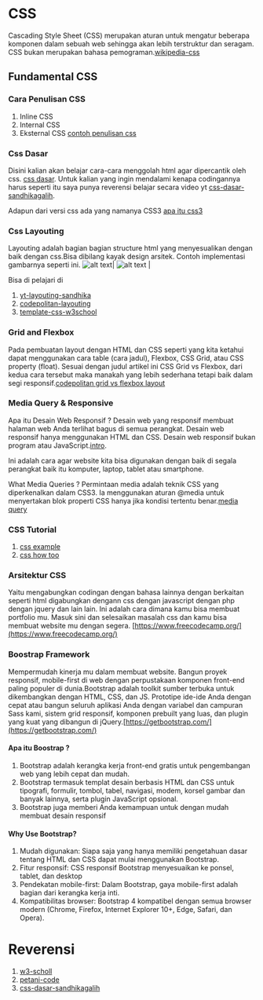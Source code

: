 # CSS
Cascading Style Sheet (CSS) merupakan aturan untuk mengatur beberapa komponen dalam sebuah web sehingga akan lebih terstruktur dan seragam. CSS bukan merupakan bahasa pemograman.[wikipedia-css](https://id.wikipedia.org/wiki/Cascading_Style_Sheets)
## Fundamental CSS
### Cara Penulisan CSS
1. Inline CSS
2. Internal CSS
3. Eksternal CSS
[contoh penulisan css](https://www.petanikode.com/css-dalam-html/)

### Css Dasar
Disini kalian akan belajar cara-cara menggolah html agar dipercantik oleh css.
[css dasar](https://www.w3schools.com/css/default.asp).
Untuk kalian yang ingin mendalami kenapa codingannya harus seperti itu saya punya reverensi belajar secara video yt [css-dasar-sandhikagalih](https://www.youtube.com/watch?v=CleFk3BZB3g&list=PLFIM0718LjIUBrbm6Gdh6k7ZUvPIAZm7p).

Adapun dari versi css ada yang namanya CSS3 [apa itu css3](https://www.youtube.com/watch?v=J0a6YUUAsd4&list=PLFIM0718LjIVCmrSWbZPKCccCkfFw-Naa)

### Css Layouting
Layouting adalah bagian bagian structure html yang menyesualikan dengan baik dengan css.Bisa dibilang kayak design arsitek. Contoh implementasi gambarnya seperti ini.
![alt text](http://url/to/img.png)| ![alt text](http://url/to/img.png) |

Bisa di pelajari di
1. [yt-layouting-sandhika](https://www.youtube.com/watch?v=Phn2eN6j0pg&list=PLFIM0718LjIUu4Ju9GUL5zpLcuq08TKYr)
2. [codepolitan-layouting](https://www.codepolitan.com/mudah-mengatur-layout-html-dengan-css-grid-5a24ad5811065)
3. [template-css-w3school](https://www.w3schools.com/css/css_templates.asp)

### Grid and Flexbox
Pada pembuatan layout dengan HTML dan CSS seperti yang kita ketahui dapat menggunakan cara table (cara jadul), Flexbox, CSS Grid, atau CSS property (float). Sesuai dengan judul artikel ini CSS Grid vs Flexbox, dari kedua cara tersebut maka manakah yang lebih sederhana tetapi baik dalam segi responsif.[codepolitan grid vs flexbox layout](https://www.codepolitan.com/css-grid-vs-flexbox-5b4336849183d)

### Media Query & Responsive
Apa itu Desain Web Responsif ? Desain web yang responsif membuat halaman web Anda terlihat bagus di semua perangkat. Desain web responsif hanya menggunakan HTML dan CSS. Desain web responsif bukan program atau JavaScript.[intro](https://www.w3schools.com/css/css_rwd_intro.asp).

Ini adalah cara agar website kita bisa digunakan dengan baik di segala perangkat baik itu komputer, laptop, tablet atau smartphone.

What Media Queries ? Permintaan media adalah teknik CSS yang diperkenalkan dalam CSS3. Ia menggunakan aturan @media untuk menyertakan blok properti CSS hanya jika kondisi tertentu benar.[media query](https://www.w3schools.com/css/css_rwd_mediaqueries.asp)

### CSS Tutorial
1. [css example](https://www.w3schools.com/css/css_examples.asp)
2. [css how too](https://www.w3schools.com/howto/default.asp)

### Arsitektur CSS
Yaitu mengabungkan codingan dengan bahasa lainnya dengan berkaitan seperti html digabungkan dengann css dengan javascript dengan php dengan jquery dan lain lain.
Ini adalah cara dimana kamu bisa membuat portfolio mu. Masuk sini dan selesaikan masalah css dan  kamu bisa membuat website mu dengan segera. [https://www.freecodecamp.org/](https://www.freecodecamp.org/)

### Boostrap Framework
Mempermudah kinerja mu dalam membuat website. Bangun proyek responsif, mobile-first di web dengan perpustakaan komponen front-end paling populer di dunia.Bootstrap adalah toolkit sumber terbuka untuk dikembangkan dengan HTML, CSS, dan JS. Prototipe ide-ide Anda dengan cepat atau bangun seluruh aplikasi Anda dengan variabel dan campuran Sass kami, sistem grid responsif, komponen prebuilt yang luas, dan plugin yang kuat yang dibangun di jQuery.[https://getbootstrap.com/](https://getbootstrap.com/)
#### Apa itu Boostrap ? 
1. Bootstrap adalah kerangka kerja front-end gratis untuk pengembangan web yang lebih cepat dan mudah.
2. Bootstrap termasuk templat desain berbasis HTML dan CSS untuk tipografi, formulir, tombol, tabel, navigasi, modem, korsel gambar dan banyak lainnya, serta plugin JavaScript opsional.
3. Bootstrap juga memberi Anda kemampuan untuk dengan mudah membuat desain responsif
#### Why Use Bootstrap?
1. Mudah digunakan: Siapa saja yang hanya memiliki pengetahuan dasar tentang HTML dan CSS dapat mulai menggunakan Bootstrap.
2. Fitur responsif: CSS responsif Bootstrap menyesuaikan ke ponsel, tablet, dan desktop
3. Pendekatan mobile-first: Dalam Bootstrap, gaya mobile-first adalah bagian dari kerangka kerja inti.
4. Kompatibilitas browser: Bootstrap 4 kompatibel dengan semua browser modern (Chrome, Firefox, Internet Explorer 10+, Edge, Safari, dan Opera).
# Reverensi
1. [w3-scholl](https://www.w3schools.com/w3css/w3css_intro.asp)
2. [petani-code](https://www.petanikode.com/css-dalam-html/)
3. [css-dasar-sandhikagalih](https://www.youtube.com/watch?v=CleFk3BZB3g&list=PLFIM0718LjIUBrbm6Gdh6k7ZUvPIAZm7p)